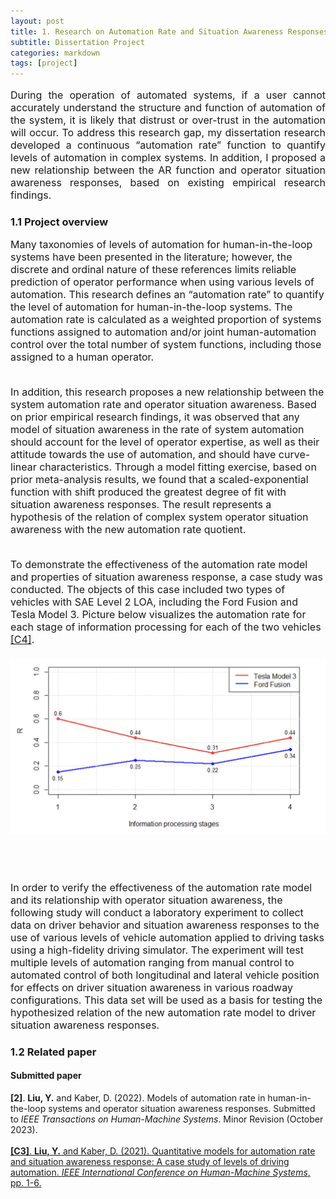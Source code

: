```yaml
---
layout: post
title: 1. Research on Automation Rate and Situation Awareness Responses 
subtitle: Dissertation Project
categories: markdown
tags: [project]
---
```

<font size=3>
<p style="text-align:justify; text-justify:inter-ideograph;">
During the operation of automated systems, if a user cannot accurately understand the structure and function of automation of the system, it is likely that distrust or over-trust in the automation will occur. To address this research gap, my dissertation research developed a continuous “automation rate” function to quantify levels of automation in complex  systems. In addition, I proposed a new relationship between the AR function and operator situation awareness responses, based on existing empirical research findings.
</p>
</font>

### 1.1 Project overview

<font size=3>
<p style="text-align:justify; text-justify:inter-ideograph;">

Many taxonomies of levels of automation for human-in-the-loop systems have been presented in the literature; however, the discrete and ordinal nature of these references limits reliable prediction of operator performance when using various levels of automation. This research defines an “automation rate” to quantify the level of automation for human-in-the-loop systems. The automation rate is calculated as a weighted proportion of systems functions assigned to automation and/or joint human-automation control over the total number of system functions, including those assigned to a human operator. <br/><br/>

In addition, this research proposes a new relationship between the system automation rate and operator situation awareness. Based on prior empirical research findings, it was observed that any model of situation awareness in the rate of system automation should account for the level of operator expertise, as well as their attitude towards the use of automation, and should have curve-linear characteristics. Through a model fitting exercise, based on prior meta-analysis results, we found that a scaled-exponential function with shift produced the greatest degree of fit with situation awareness responses. The result represents a hypothesis of the relation of complex system operator situation awareness with the new automation rate quotient. <br/><br/>

To demonstrate the effectiveness of the automation rate model and properties of situation awareness response, a case study was conducted. The objects of this case included two types of vehicles with SAE Level 2 LOA, including the Ford Fusion and Tesla Model 3. Picture below visualizes the automation rate for each stage of information processing for each of the two vehicles <a href="https://ieeexplore.ieee.org/document/9582630" target="_blank">[C4]</a>.<br/><br/>
<img src="/assets/images/banners/Dissertation.png"/>

<br/><br/>

In order to verify the effectiveness of the automation rate model and its relationship with operator situation awareness, the following study will conduct a laboratory experiment to collect data on driver behavior and situation awareness responses to the use of various levels of vehicle automation applied to driving tasks using a high-fidelity driving simulator. The experiment will test multiple levels of automation ranging from manual control to automated control of both longitudinal and lateral vehicle position for effects on driver situation awareness in various roadway configurations. This data set will be used as a basis for testing the hypothesized relation of the new automation rate model to driver situation awareness responses.
</p>
</font>


### 1.2 Related paper

#### Submitted paper 

<b>[2]</b>. <b>Liu, Y.</b> and Kaber, D. (2022). Models of automation rate in human-in-the-loop systems and operator situation awareness responses. Submitted to <i>IEEE Transactions on Human-Machine Systems</i>. Minor Revision (October 2023).<br/><br/>
<a href="https://ieeexplore.ieee.org/document/9582630" target="_blank"><b>[C3]</b>. <b>Liu, Y.</b> and Kaber, D. (2021). Quantitative models for automation rate and situation awareness response: A case study of levels of driving automation. <i> IEEE International Conference on Human-Machine Systems</i>, pp. 1-6.</a><br/><br/>


<!-- ### 1.3 Demo video -->
<!-- ![](https://youtu.be/6xAK8W69i-g) -->
